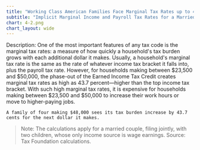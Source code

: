 ```yaml
---
title: "Working Class American Families Face Marginal Tax Rates up to 43.7%"
subtitle: "Implicit Marginal Income and Payroll Tax Rates for a Married Household with Two Children (2015)"
chart: 4-2.png
chart_layout: wide
---
```

Description: One of the most important features of any tax code is the marginal tax rates: a measure of how quickly a household's tax burden grows with each additional dollar it makes. Usually, a household's marginal tax rate is the same as the rate of whatever income tax bracket it falls into, plus the payroll tax rate. However, for households making between $23,500 and $50,000, the phase-out of the Earned Income Tax Credit creates marginal tax rates as high as 43.7 percent—higher than the top income tax bracket. With such high marginal tax rates, it is expensive for households making between $23,500 and $50,000 to increase their work hours or move to higher-paying jobs.						

```
A family of four making $48,000 sees its tax burden increase by 43.7 cents for the next dollar it makes.
```

> Note: The calculations apply for a married couple, filing jointly, with two children, whose only income source is wage earnings.
> Source: Tax Foundation calculations.
